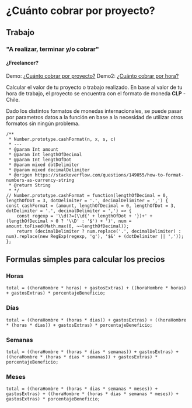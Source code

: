 # ¿Cuánto cobrar por proyecto? #
## Trabajo ##
### "A realizar, terminar y/o cobrar" ###
#### ¿Freelancer? ####

Demo: [¿Cuánto cobrar por proyecto?](https://camiloatp.github.io/cuanto-cobrar/)
Demo2: [¿Cuánto cobrar por hora?](https://camiloatp.github.io/cuanto-cobrar/por-hora.html)

Calcular el valor de tu proyecto o trabajo realizado. En base al valor de tu hora de trabajo, el proyecto se encuentra con el formato de moneda **CLP** - Chile.

Dado los distintos formatos de monedas internacionales, se puede pasar por parametros datos a la función en base a la necesidad de utilizar otros formatos sin ningún problema.

```
/**
 * Number.prototype.cashFormat(n, x, s, c)
 * ---
 * @param Int amount
 * @param Int lengthOfDecimal
 * @param Int lengthOfDot
 * @param mixed dotDelimiter
 * @param mixed decimalDelimiter
 * @origen https://stackoverflow.com/questions/149055/how-to-format-numbers-as-currency-string
 * @return String
 * */
// Number.prototype.cashFormat = function(lengthOfDecimal = 0, lengthOfDot = 3, dotDelimiter = '.', decimalDelimiter = ',') {
const cashFormat = (amount, lengthOfDecimal = 0, lengthOfDot = 3, dotDelimiter = '.', decimalDelimiter = ',') => {
    const regexp = '\\d(?=(\\d{' + lengthOfDot + '})+' + (lengthOfDecimal > 0 ? '\\D' : '$') + ')', num = amount.toFixed(Math.max(0, ~~lengthOfDecimal));
    return (decimalDelimiter ? num.replace('.', decimalDelimiter) : num).replace(new RegExp(regexp, 'g'), '$&' + (dotDelimiter || ','));
};
```

## Formulas simples para calcular los precios ##

### Horas ###
```
total = ((horaHombre * horas) + gastosExtras) + ((horaHombre * horas) + gastosExtras) * porcentajeBeneficio;
```

### Días ###
```
total = ((horaHombre * (horas * dias)) + gastosExtras) + ((horaHombre * (horas * dias)) + gastosExtras) * porcentajeBeneficio;
```

### Semanas ###
```
total = ((horaHombre * (horas * dias * semanas)) + gastosExtras) + ((horaHombre * (horas * dias * semanas)) + gastosExtras) * porcentajeBeneficio;
```

### Meses ###
```
total = ((horaHombre * (horas * dias * semanas * meses)) + gastosExtras) + ((horaHombre * (horas * dias * semanas * meses)) + gastosExtras) * porcentajeBeneficio;
```
